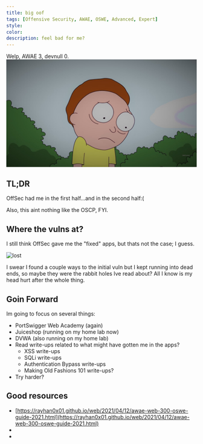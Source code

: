 ```yaml
---
title: big oof
tags: [Offensive Security, AWAE, OSWE, Advanced, Expert]
style:
color:
description: feel bad for me?
---
```


Welp, AWAE 3, devnull 0.
![welp](../images/sad_morty.jpg "welp")

## TL;DR
OffSec had me in the first half...and in the second half:(

Also, this aint nothing like the OSCP, FYI.

## Where the vulns at?
I still think OffSec gave me the "fixed" apps, but thats not the case; I guess.

![lost](../images/lost.gif "im lost")

I swear I found a couple ways to the initial vuln but I kept running into dead ends, so maybe they were the rabbit holes Ive read about? All I know is my head hurt after the whole thing.

## Goin Forward
Im going to focus on several things:
- PortSwigger Web Academy (again)
- Juiceshop (running on my home lab now)
- DVWA (also running on my home lab)
- Read write-ups related to what might have gotten me in the apps?
  - XSS write-ups
  - SQLi write-ups
  - Authentication Bypass write-ups
  - Making Old Fashions 101 write-ups?
- Try harder?

## Good resources
- [https://rayhan0x01.github.io/web/2021/04/12/awae-web-300-oswe-guide-2021.html](https://rayhan0x01.github.io/web/2021/04/12/awae-web-300-oswe-guide-2021.html)
- [](https://infosecwriteups.com/cert-oswe-exam-review-and-tips-ft-no-developer-background-candidate-1dad7f545155)
- [](https://z-r0crypt.github.io/blog/2020/01/22/oswe/awae-preparation/)
